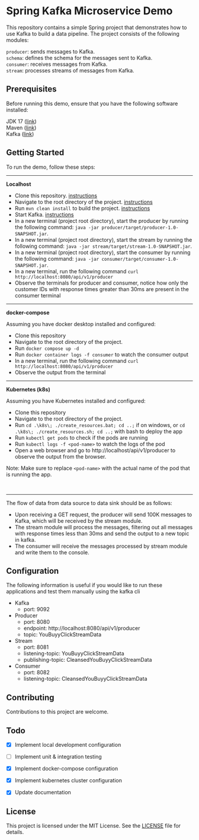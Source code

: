 # Spring Kafka Microservice Demo

This repository contains a simple Spring project that demonstrates how to use Kafka to build a data pipeline. The project consists of the following modules:

`producer`: sends messages to Kafka.  
`schema`: defines the schema for the messages sent to Kafka.  
`consumer`: receives messages from Kafka.  
`stream`: processes streams of messages from Kafka.  

## Prerequisites
Before running this demo, ensure that you have the following software installed:

JDK 17 ([link](https://docs.oracle.com/en/java/javase/17/install/installation-jdk-microsoft-windows-platforms.html))  
Maven ([link](https://maven.apache.org/download.cgi))  
Kafka ([link](https://kafka.apache.org/quickstart))  

## Getting Started
To run the demo, follow these steps:

<hr>

**Localhost**

- Clone this repository. [instructions](https://www.perplexity.ai/search?q=how+to+clone+a+repository)  
- Navigate to the root directory of the project. [instructions](https://www.perplexity.ai/search?q=how+to+avigate+to+the+root+directory+of+the+project)   
- Run `mvn clean install` to build the project. [instructions](https://www.perplexity.ai/search?q=hot+to+mvn+clean+install+to+build+the+project)  
- Start Kafka. [instructions](https://www.perplexity.ai/search?q=how+to+start+a+local+kafka+cluster)
- In a new terminal (project root directory), start the producer by running the following command: `java -jar producer/target/producer-1.0-SNAPSHOT.jar`.
- In a new terminal (project root directory), start the stream by running the following command: `java -jar stream/target/stream-1.0-SNAPSHOT.jar`.
- In a new terminal (project root directory), start the consumer by running the following command: `java -jar consumer/target/consumer-1.0-SNAPSHOT.jar`.
- In a new terminal, run the following command `curl http://localhost:8080/api/v1/producer`
- Observe the terminals for producer and consumer, notice how only the customer IDs with response times greater than 30ms are present in the consumer terminal

<hr>

**docker-compose**

Assuming you have docker desktop installed and configured:
- Clone this repository
- Navigate to the root directory of the project.
- Run `docker compose up -d`
- Run `docker container logs -f consumer` to watch the consumer output
- In a new terminal, run the following command `curl http://localhost:8080/api/v1/producer`
- Observe the output from the terminal

<hr>

**Kubernetes (k8s)**

Assuming you have Kubernetes installed and configured:

- Clone this repository
- Navigate to the root directory of the project.
- Run `cd .\k8s\; ./create_resources.bat; cd ..;` if on windows, or `cd .\k8s\; ./create_resources.sh; cd ..;` with bash to deploy the app
- Run `kubectl get pods` to check if the pods are running
- Run `kubectl logs -f <pod-name>` to watch the logs of the pod
- Open a web browser and go to http://localhost/api/v1/producer to observe the output from the browser.

Note: Make sure to replace `<pod-name>` with the actual name of the pod that is running the app.

<br>
<hr>

The flow of data from data source to data sink should be as follows:
- Upon receiving a GET request, the producer will send 100K messages to Kafka, which will be received by the stream module. 
- The stream module will process the messages, filtering out all messages with response times less than 30ms and send the output to a new topic in kafka. 
- The consumer will receive the messages processed by stream module and write them to the console.




## Configuration

The following information is useful if you would like to run these applications and test them manually using the kafka cli 

- Kafka
  - port: 9092
- Producer
  - port: 8080
  - endpoint: http://localhost:8080/api/v1/producer
  - topic: YouBuyyClickStreamData
- Stream
  - port: 8081
  - listening-topic: YouBuyyClickStreamData
  - publishing-topic: CleansedYouBuyyClickStreamData
- Consumer
  - port: 8082
  - listening-topic: CleansedYouBuyyClickStreamData

## Contributing
Contributions to this project are welcome.

## Todo

- [x] Implement local development configuration
- [ ] Implement unit & integration testing
- [x] Implement docker-compose configuration 
- [x] Implement kubernetes cluster configuration
- [x] Update documentation


## License
This project is licensed under the MIT License. See the [LICENSE](LICENSE.md) file for details.


